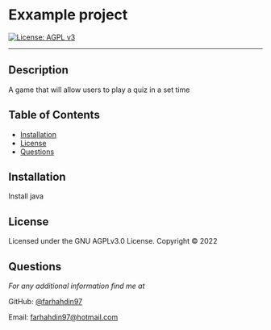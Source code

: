# Exxample project

[![License: AGPL v3](https://img.shields.io/badge/License-AGPL%20v3-blue.svg)](https://www.gnu.org/licenses/agpl-3.0)

---

## Description
A game that will allow users to play a quiz in a set time

## Table of Contents
* [Installation](#installation)
* [License](#license)
* [Questions](#questions)

## Installation
Install java 

## License 
Licensed under the GNU AGPLv3.0 License. Copyright © 2022

## Questions
*For any additional information find me at* 

GitHub: [@farhahdin97](https://github.com/farhahdin97/)

Email: [farhahdin97@hotmail.com](mailto:farhahdin97@hotmail.com)
